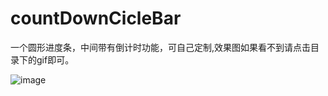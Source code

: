 # countDownCicleBar
一个圆形进度条，中间带有倒计时功能，可自己定制,效果图如果看不到请点击目录下的gif即可。

![image](https://github.com/huaminghui/countDownCicleBar/tree/master/gif/1111.gif) 
